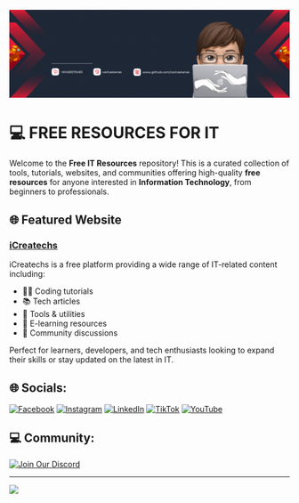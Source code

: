 [![@carlcastanas](https://raw.githubusercontent.com/carlcastanas/carlcastanas/main/assets/1.gif)](https://facebook.com/carlcastanas)

# 💻 FREE RESOURCES FOR IT

Welcome to the **Free IT Resources** repository! This is a curated collection of tools, tutorials, websites, and communities offering high-quality **free resources** for anyone interested in **Information Technology**, from beginners to professionals.

## 🌐 Featured Website

### [iCreatechs](https://icreatechs.com/)
iCreatechs is a free platform providing a wide range of IT-related content including:
- 👨‍💻 Coding tutorials
- 📚 Tech articles
- 🔧 Tools & utilities
- 📘 E-learning resources
- 💬 Community discussions

Perfect for learners, developers, and tech enthusiasts looking to expand their skills or stay updated on the latest in IT.

## 🌐 Socials:
[![Facebook](https://img.shields.io/badge/Facebook-%231877F2.svg?logo=Facebook&logoColor=white)](https://facebook.com/carlcastanas) [![Instagram](https://img.shields.io/badge/Instagram-%23E4405F.svg?logo=Instagram&logoColor=white)](https://instagram.com/carlcastanas) [![LinkedIn](https://img.shields.io/badge/LinkedIn-%230077B5.svg?logo=linkedin&logoColor=white)](https://linkedin.com/in/carlcastanas) [![TikTok](https://img.shields.io/badge/TikTok-%23000000.svg?logo=TikTok&logoColor=white)](https://tiktok.com/@carlcastanas) [![YouTube](https://img.shields.io/badge/YouTube-%23FF0000.svg?logo=YouTube&logoColor=white)](https://youtube.com/@cacastanas) 

## 💻 Community:
[![Join Our Discord](https://discordapp.com/api/guilds/890526319790669895/widget.png?style=banner2)](https://discord.gg/ZYfWTSusXG)


---
[![](https://visitcount.itsvg.in/api?id=carlcastanas&icon=2&color=1)](https://visitcount.itsvg.in)

[//]: <> (Credits: carlcastanas)  
[//]: <> (Last edited on: 11/19/23)
